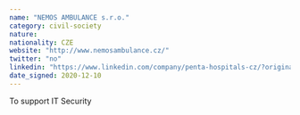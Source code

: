 ```yaml
---
name: "NEMOS AMBULANCE s.r.o."
category: civil-society
nature:
nationality: CZE
website: "http://www.nemosambulance.cz/"
twitter: "no"
linkedin: "https://www.linkedin.com/company/penta-hospitals-cz/?originalSubdomain=cz"
date_signed: 2020-12-10
---
```

To support IT Security
